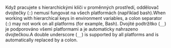 <span data-ttu-id="8df1c-101">Když pracujete s hierarchickými klíči v proměnných prostředí, oddělovač dvojtečky (`:`) nemusí fungovat na všech platformách (například bash).</span><span class="sxs-lookup"><span data-stu-id="8df1c-101">When working with hierarchical keys in environment variables, a colon separator (`:`) may not work on all platforms (for example, Bash).</span></span> <span data-ttu-id="8df1c-102">Dvojité podtržítko (`__`) je podporováno všemi platformami a je automaticky nahrazeno dvojtečkou.</span><span class="sxs-lookup"><span data-stu-id="8df1c-102">A double underscore (`__`) is supported by all platforms and is automatically replaced by a colon.</span></span>
